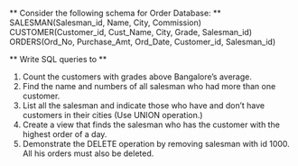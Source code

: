 ** Consider the following schema for Order Database: **
	SALESMAN(Salesman_id, Name, City, Commission)
	CUSTOMER(Customer_id, Cust_Name, City, Grade, Salesman_id)
	ORDERS(Ord_No, Purchase_Amt, Ord_Date, Customer_id, Salesman_id)

** Write SQL queries to **

1. Count the customers with grades above Bangalore’s average.
2. Find the name and numbers of all salesman who had more than one customer.
3. List all the salesman and indicate those who have and don’t have customers in
their cities (Use UNION operation.)
4. Create a view that finds the salesman who has the customer with the highest order
of a day.
5. Demonstrate the DELETE operation by removing salesman with id 1000. All
his orders must also be deleted.
